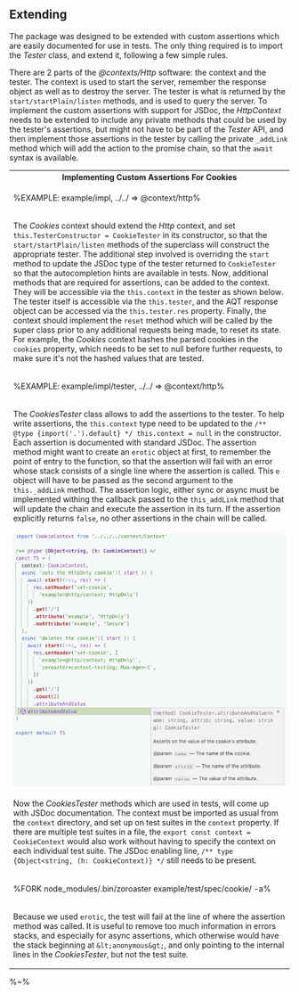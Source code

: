 ## Extending

The package was designed to be extended with custom assertions which are easily documented for use in tests. The only thing required is to import the _Tester_ class, and extend it, following a few simple rules.

There are 2 parts of the _@contexts/Http_ software: the context and the tester. The context is used to start the server, remember the response object as well as to destroy the server. The tester is what is returned by the `start/startPlain/listen` methods, and is used to query the server. To implement the custom assertions with support for JSDoc, the _HttpContext_ needs to be extended to include any private methods that could be used by the tester's assertions, but might not have to be part of the _Tester_ API, and then implement those assertions in the tester by calling the private `_addLink` method which will add the action to the promise chain, so that the `await` syntax is available.

<table>
<tr><th>Implementing Custom Assertions For Cookies</th></tr>
<!-- block-start -->
<tr><td>

%EXAMPLE: example/impl, ../../ => @context/http%
</td></tr>
<tr><td><md2html>

The _Cookies_ context should extend the _Http_ context, and set `this.TesterConstructor = CookieTester` in its constructor, so that the `start/startPlain/listen` methods of the superclass will construct the appropriate tester. The additional step involved is overriding the `start` method to update the JSDoc type of the tester returned to `CookieTester` so that the autocompletion hints are available in tests. Now, additional methods that are required for assertions, can be added to the context. They will be accessible via the `this.context` in the tester as shown below. The tester itself is accessible via the `this.tester`, and the AQT response object can be accessed via the `this.tester.res` property. Finally, the context should implement the `reset` method which will be called by the super class prior to any additional requests being made, to reset its state. For example, the _Cookies_ context hashes the parsed cookies in the `cookies` property, which needs to be set to null before further requests, to make sure it's not the hashed values that are tested.
</md2html></td></tr>
<!-- /block-end -->
<!-- block-start -->
<tr><td>

%EXAMPLE: example/impl/tester, ../../ => @context/http%
</td></tr>
<tr><td><md2html>

The _CookiesTester_ class allows to add the assertions to the tester. To help write assertions, the `this.context` type need to be updated to the `/** @type {import('.').default} */ this.context = null` in the constructor. Each assertion is documented with standard JSDoc. The assertion method might want to create an `erotic` object at first, to remember the point of entry to the function, so that the assertion will fail with an error whose stack consists of a single line where the assertion is called. This `e` object will have to be passed as the second argument to the `this._addLink` method. The assertion logic, either sync or async must be implemented withing the callback passed to the `this_addLink` method that will update the chain and execute the assertion in its turn. If the assertion explicitly returns `false`, no other assertions in the chain will be called.
</md2html></td></tr>
<!-- /block-end -->
<!-- block-start -->
<tr><td>

<a href="example/test/spec/cookie/default.js">
  <img src="aty/jsdoc.gif" alt="Writing JSDoc Enabled Assertions">
</a>
</td></tr>
<tr><td><md2html>

Now the _CookiesTester_ methods which are used in tests, will come up with JSDoc documentation. The context must be imported as usual from the `context` directory, and set up on test suites in the `context` property. If there are multiple test suites in a file, the `export const context = CookieContext` would also work without having to specify the context on each individual test suite. The JSDoc enabling line, `/** type {Object<string, (h: CookieContext)} */` still needs to be present.
</md2html></td></tr>
<!-- /block-end -->
<!-- block-start -->
<tr><td>

%FORK node_modules/.bin/zoroaster example/test/spec/cookie/ -a%
</td></tr>
<tr><td><md2html>

Because we used `erotic`, the test will fail at the line of where the assertion method was called. It is useful to remove too much information in errors stacks, and especially for async assertions, which otherwise would have the stack beginning at `&lt;anonymous&gt;`, and only pointing to the internal lines in the _CookiesTester_, but not the test suite.
</md2html></td></tr>
<!-- /block-end -->
</table>

%~%